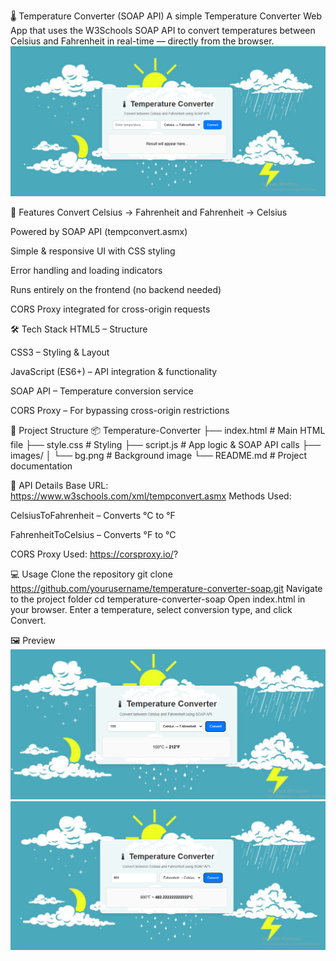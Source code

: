 🌡 Temperature Converter (SOAP API)
A simple Temperature Converter Web App that uses the W3Schools SOAP API to convert temperatures between Celsius and Fahrenheit in real-time — directly from the browser.
![App Preview](./images/AppPreview.png)

🚀 Features
Convert Celsius → Fahrenheit and Fahrenheit → Celsius

Powered by SOAP API (tempconvert.asmx)

Simple & responsive UI with CSS styling

Error handling and loading indicators

Runs entirely on the frontend (no backend needed)

CORS Proxy integrated for cross-origin requests

🛠️ Tech Stack
HTML5 – Structure

CSS3 – Styling & Layout

JavaScript (ES6+) – API integration & functionality

SOAP API – Temperature conversion service

CORS Proxy – For bypassing cross-origin restrictions

📂 Project Structure
📦 Temperature-Converter
├── index.html       # Main HTML file
├── style.css        # Styling
├── script.js        # App logic & SOAP API calls
├── images/
│   └── bg.png       # Background image
└── README.md        # Project documentation

🔗 API Details
Base URL:
https://www.w3schools.com/xml/tempconvert.asmx
Methods Used:

CelsiusToFahrenheit – Converts °C to °F

FahrenheitToCelsius – Converts °F to °C

CORS Proxy Used:
https://corsproxy.io/?

💻 Usage
Clone the repository
git clone https://github.com/yourusername/temperature-converter-soap.git
Navigate to the project folder
cd temperature-converter-soap
Open index.html in your browser.
Enter a temperature, select conversion type, and click Convert.

🖼 Preview
![App Preview](./images/Celcius-to-Farenheit.png)
![App Preview](./images/Farenheit-to-Celcius.png)

